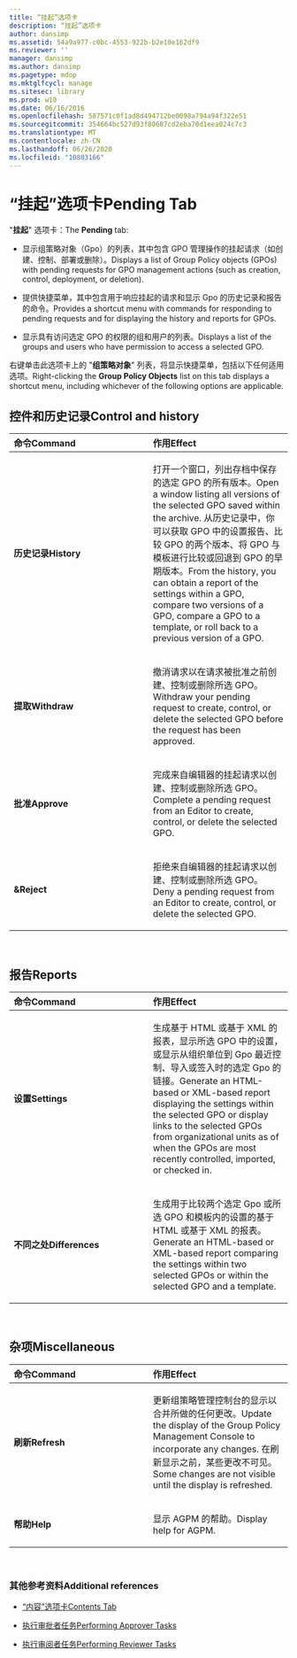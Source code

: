 ```yaml
---
title: “挂起”选项卡
description: “挂起”选项卡
author: dansimp
ms.assetid: 54a9a977-c0bc-4553-922b-b2e10e162df9
ms.reviewer: ''
manager: dansimp
ms.author: dansimp
ms.pagetype: mdop
ms.mktglfcycl: manage
ms.sitesec: library
ms.prod: w10
ms.date: 06/16/2016
ms.openlocfilehash: 587571c0f1ad8d494712be0098a794a94f322e51
ms.sourcegitcommit: 354664bc527d93f80687cd2eba70d1eea024c7c3
ms.translationtype: MT
ms.contentlocale: zh-CN
ms.lasthandoff: 06/26/2020
ms.locfileid: "10803166"
---
```

# <span data-ttu-id="cb64d-103">“挂起”选项卡</span><span class="sxs-lookup"><span data-stu-id="cb64d-103">Pending Tab</span></span>


<span data-ttu-id="cb64d-104">"**挂起**" 选项卡：</span><span class="sxs-lookup"><span data-stu-id="cb64d-104">The **Pending** tab:</span></span>

-   <span data-ttu-id="cb64d-105">显示组策略对象（Gpo）的列表，其中包含 GPO 管理操作的挂起请求（如创建、控制、部署或删除）。</span><span class="sxs-lookup"><span data-stu-id="cb64d-105">Displays a list of Group Policy objects (GPOs) with pending requests for GPO management actions (such as creation, control, deployment, or deletion).</span></span>

-   <span data-ttu-id="cb64d-106">提供快捷菜单，其中包含用于响应挂起的请求和显示 Gpo 的历史记录和报告的命令。</span><span class="sxs-lookup"><span data-stu-id="cb64d-106">Provides a shortcut menu with commands for responding to pending requests and for displaying the history and reports for GPOs.</span></span>

-   <span data-ttu-id="cb64d-107">显示具有访问选定 GPO 的权限的组和用户的列表。</span><span class="sxs-lookup"><span data-stu-id="cb64d-107">Displays a list of the groups and users who have permission to access a selected GPO.</span></span>

<span data-ttu-id="cb64d-108">右键单击此选项卡上的 "**组策略对象**" 列表，将显示快捷菜单，包括以下任何适用选项。</span><span class="sxs-lookup"><span data-stu-id="cb64d-108">Right-clicking the **Group Policy Objects** list on this tab displays a shortcut menu, including whichever of the following options are applicable.</span></span>

## <span data-ttu-id="cb64d-109">控件和历史记录</span><span class="sxs-lookup"><span data-stu-id="cb64d-109">Control and history</span></span>


<table>
<colgroup>
<col width="50%" />
<col width="50%" />
</colgroup>
<thead>
<tr class="header">
<th align="left"><span data-ttu-id="cb64d-110">命令</span><span class="sxs-lookup"><span data-stu-id="cb64d-110">Command</span></span></th>
<th align="left"><span data-ttu-id="cb64d-111">作用</span><span class="sxs-lookup"><span data-stu-id="cb64d-111">Effect</span></span></th>
</tr>
</thead>
<tbody>
<tr class="odd">
<td align="left"><p><strong><span data-ttu-id="cb64d-112">历史记录</span><span class="sxs-lookup"><span data-stu-id="cb64d-112">History</span></span></strong></p></td>
<td align="left"><p><span data-ttu-id="cb64d-113">打开一个窗口，列出存档中保存的选定 GPO 的所有版本。</span><span class="sxs-lookup"><span data-stu-id="cb64d-113">Open a window listing all versions of the selected GPO saved within the archive.</span></span> <span data-ttu-id="cb64d-114">从历史记录中，你可以获取 GPO 中的设置报告、比较 GPO 的两个版本、将 GPO 与模板进行比较或回退到 GPO 的早期版本。</span><span class="sxs-lookup"><span data-stu-id="cb64d-114">From the history, you can obtain a report of the settings within a GPO, compare two versions of a GPO, compare a GPO to a template, or roll back to a previous version of a GPO.</span></span></p></td>
</tr>
<tr class="even">
<td align="left"><p><strong><span data-ttu-id="cb64d-115">提取</span><span class="sxs-lookup"><span data-stu-id="cb64d-115">Withdraw</span></span></strong></p></td>
<td align="left"><p><span data-ttu-id="cb64d-116">撤消请求以在请求被批准之前创建、控制或删除所选 GPO。</span><span class="sxs-lookup"><span data-stu-id="cb64d-116">Withdraw your pending request to create, control, or delete the selected GPO before the request has been approved.</span></span></p></td>
</tr>
<tr class="odd">
<td align="left"><p><strong><span data-ttu-id="cb64d-117">批准</span><span class="sxs-lookup"><span data-stu-id="cb64d-117">Approve</span></span></strong></p></td>
<td align="left"><p><span data-ttu-id="cb64d-118">完成来自编辑器的挂起请求以创建、控制或删除所选 GPO。</span><span class="sxs-lookup"><span data-stu-id="cb64d-118">Complete a pending request from an Editor to create, control, or delete the selected GPO.</span></span></p></td>
</tr>
<tr class="even">
<td align="left"><p><strong><span data-ttu-id="cb64d-119">&</span><span class="sxs-lookup"><span data-stu-id="cb64d-119">Reject</span></span></strong></p></td>
<td align="left"><p><span data-ttu-id="cb64d-120">拒绝来自编辑器的挂起请求以创建、控制或删除所选 GPO。</span><span class="sxs-lookup"><span data-stu-id="cb64d-120">Deny a pending request from an Editor to create, control, or delete the selected GPO.</span></span></p></td>
</tr>
</tbody>
</table>

 

## <span data-ttu-id="cb64d-121">报告</span><span class="sxs-lookup"><span data-stu-id="cb64d-121">Reports</span></span>


<table>
<colgroup>
<col width="50%" />
<col width="50%" />
</colgroup>
<thead>
<tr class="header">
<th align="left"><span data-ttu-id="cb64d-122">命令</span><span class="sxs-lookup"><span data-stu-id="cb64d-122">Command</span></span></th>
<th align="left"><span data-ttu-id="cb64d-123">作用</span><span class="sxs-lookup"><span data-stu-id="cb64d-123">Effect</span></span></th>
</tr>
</thead>
<tbody>
<tr class="odd">
<td align="left"><p><strong><span data-ttu-id="cb64d-124">设置</span><span class="sxs-lookup"><span data-stu-id="cb64d-124">Settings</span></span></strong></p></td>
<td align="left"><p><span data-ttu-id="cb64d-125">生成基于 HTML 或基于 XML 的报表，显示所选 GPO 中的设置，或显示从组织单位到 Gpo 最近控制、导入或签入时的选定 Gpo 的链接。</span><span class="sxs-lookup"><span data-stu-id="cb64d-125">Generate an HTML-based or XML-based report displaying the settings within the selected GPO or display links to the selected GPOs from organizational units as of when the GPOs are most recently controlled, imported, or checked in.</span></span></p></td>
</tr>
<tr class="even">
<td align="left"><p><strong><span data-ttu-id="cb64d-126">不同之处</span><span class="sxs-lookup"><span data-stu-id="cb64d-126">Differences</span></span></strong></p></td>
<td align="left"><p><span data-ttu-id="cb64d-127">生成用于比较两个选定 Gpo 或所选 GPO 和模板内的设置的基于 HTML 或基于 XML 的报表。</span><span class="sxs-lookup"><span data-stu-id="cb64d-127">Generate an HTML-based or XML-based report comparing the settings within two selected GPOs or within the selected GPO and a template.</span></span></p></td>
</tr>
</tbody>
</table>

 

## <span data-ttu-id="cb64d-128">杂项</span><span class="sxs-lookup"><span data-stu-id="cb64d-128">Miscellaneous</span></span>


<table>
<colgroup>
<col width="50%" />
<col width="50%" />
</colgroup>
<thead>
<tr class="header">
<th align="left"><span data-ttu-id="cb64d-129">命令</span><span class="sxs-lookup"><span data-stu-id="cb64d-129">Command</span></span></th>
<th align="left"><span data-ttu-id="cb64d-130">作用</span><span class="sxs-lookup"><span data-stu-id="cb64d-130">Effect</span></span></th>
</tr>
</thead>
<tbody>
<tr class="odd">
<td align="left"><p><strong><span data-ttu-id="cb64d-131">刷新</span><span class="sxs-lookup"><span data-stu-id="cb64d-131">Refresh</span></span></strong></p></td>
<td align="left"><p><span data-ttu-id="cb64d-132">更新组策略管理控制台的显示以合并所做的任何更改。</span><span class="sxs-lookup"><span data-stu-id="cb64d-132">Update the display of the Group Policy Management Console to incorporate any changes.</span></span> <span data-ttu-id="cb64d-133">在刷新显示之前，某些更改不可见。</span><span class="sxs-lookup"><span data-stu-id="cb64d-133">Some changes are not visible until the display is refreshed.</span></span></p></td>
</tr>
<tr class="even">
<td align="left"><p><strong><span data-ttu-id="cb64d-134">帮助</span><span class="sxs-lookup"><span data-stu-id="cb64d-134">Help</span></span></strong></p></td>
<td align="left"><p><span data-ttu-id="cb64d-135">显示 AGPM 的帮助。</span><span class="sxs-lookup"><span data-stu-id="cb64d-135">Display help for AGPM.</span></span></p></td>
</tr>
</tbody>
</table>

 

### <span data-ttu-id="cb64d-136">其他参考资料</span><span class="sxs-lookup"><span data-stu-id="cb64d-136">Additional references</span></span>

-   [<span data-ttu-id="cb64d-137">“内容”选项卡</span><span class="sxs-lookup"><span data-stu-id="cb64d-137">Contents Tab</span></span>](contents-tab.md)

-   [<span data-ttu-id="cb64d-138">执行审批者任务</span><span class="sxs-lookup"><span data-stu-id="cb64d-138">Performing Approver Tasks</span></span>](performing-approver-tasks.md)

-   [<span data-ttu-id="cb64d-139">执行审阅者任务</span><span class="sxs-lookup"><span data-stu-id="cb64d-139">Performing Reviewer Tasks</span></span>](performing-reviewer-tasks.md)

 

 





